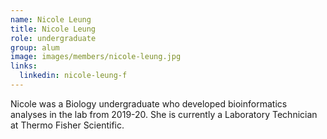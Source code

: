 ```yaml
---
name: Nicole Leung
title: Nicole Leung
role: undergraduate
group: alum
image: images/members/nicole-leung.jpg
links:
  linkedin: nicole-leung-f
---
```


Nicole was a Biology undergraduate who developed bioinformatics analyses in the lab from 2019-20. She is currently a Laboratory Technician at Thermo Fisher Scientific.
